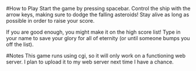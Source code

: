 #How to Play
Start the game by pressing spacebar. Control the ship with the arrow keys, making sure to dodge the falling asteroids! Stay alive as long as possible in order to raise your score.

If you are good enough, you might make it on the high score list! Type in your name to save your glory for all of eternity (or until someone bumps you off the list).

#Notes
This game runs using cgi, so it will only work on a functioning web server. I plan to upload it to my web server next time I have a chance.
